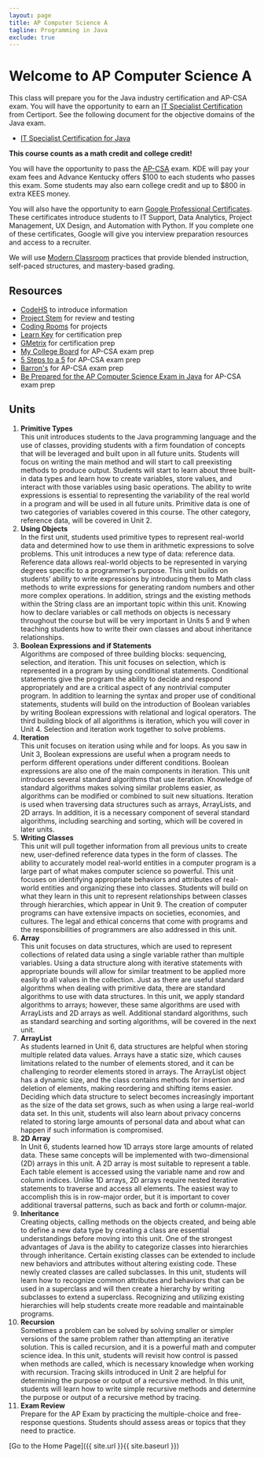 ```yaml
---
layout: page
title: AP Computer Science A
tagline: Programming in Java
exclude: true
---
```

# Welcome to AP Computer Science A

This class will prepare you for the Java industry certification and AP-CSA exam. You will have the opportunity to earn an [IT Specialist Certification
](https://certiport.pearsonvue.com/Certifications/ITSpecialist/Certification/Certify) from Certiport.  See the following document for the objective domains of the Java exam.

- [IT Specialist Certification for Java](https://certiport.pearsonvue.com/fc/ITS/java)

**This course counts as a math credit and college credit!**

You will have the opportunity to pass the [AP-CSA](https://apcentral.collegeboard.org/courses/ap-computer-science-a/course) exam. KDE will pay your exam fees and Advance Kentucky offers $100 to each students who passes this exam. Some students may also earn college credit and up to $800 in extra KEES money.

You will also have the opportunity to earn [Google Professional Certificates](https://grow.google/certificates/). These certificates introduce students to IT Support, Data Analytics, Project Management, UX Design, and Automation with Python. If you complete one of these certificates, Google will give you interview preparation resources and access to a recruiter.

We will use [Modern Classroom](https://www.modernclassrooms.org/) practices that provide blended instruction, self-paced structures, and mastery-based grading.

## Resources
* [CodeHS](https://codehs.com/uploads/386763030394e0698295bed89da48f06) to introduce information
* [Project Stem](https://projectstem.org/high-school/ap-cs-a) for review and testing
* [Coding Rooms](http://codingrooms.com/) for projects
* [Learn Key](https://www.learnkey.com/course/detail/5BEEC704-CE28-4B6A-BDF7-94F94B4BDB62) for certification prep
* [GMetrix](https://www.gmetrix.com/Products/Details/ITSJava) for certification prep
* [My College Board](https://myap.collegeboard.org/) for AP-CSA exam prep
* [5 Steps to a 5](https://www.amazon.com/gp/product/0997252863/ref=ox_sc_saved_title_5?smid=ATVPDKIKX0DER&psc=1) for AP-CSA exam prep
* [Barron's](https://www.amazon.com/gp/product/1438012896/ref=ox_sc_saved_title_4?smid=ATVPDKIKX0DER&psc=1) for AP-CSA exam prep
* [Be Prepared for the AP Computer Science Exam in Java](https://www.amazon.com/gp/product/1264267460/ref=ox_sc_saved_title_3?smid=ATVPDKIKX0DER&psc=1) for AP-CSA exam prep

## Units
1. **Primitive Types**<br>
This unit introduces students to the Java programming language and the use of classes,
providing students with a firm foundation of concepts that will be leveraged and built upon in all
future units. Students will focus on writing the main method and will start to call preexisting
methods to produce output. Students will start to learn about three built-in data types and learn
how to create variables, store values, and interact with those variables using basic operations.
The ability to write expressions is essential to representing the variability of the real world in a
program and will be used in all future units. Primitive data is one of two categories of variables
covered in this course. The other category, reference data, will be covered in Unit 2.
1. **Using Objects**<br>
In the first unit, students used primitive types to represent real-world data and determined how to
use them in arithmetic expressions to solve problems. This unit introduces a new type of data:
reference data. Reference data allows real-world objects to be represented in varying degrees
specific to a programmer’s purpose. This unit builds on students’ ability to write expressions by
introducing them to Math class methods to write expressions for generating random numbers
and other more complex operations. In addition, strings and the existing methods within the
String class are an important topic within this unit. Knowing how to declare variables or call
methods on objects is necessary throughout the course but will be very important in Units 5 and
9 when teaching students how to write their own classes and about inheritance relationships.
1. **Boolean Expressions and if Statements**<br>
Algorithms are composed of three building blocks: sequencing, selection, and iteration. This unit
focuses on selection, which is represented in a program by using conditional statements.
Conditional statements give the program the ability to decide and respond appropriately and are
a critical aspect of any nontrivial computer program. In addition to learning the syntax and proper
use of conditional statements, students will build on the introduction of Boolean variables by
writing Boolean expressions with relational and logical operators. The third building block of all
algorithms is iteration, which you will cover in Unit 4. Selection and iteration work together to
solve problems.
1. **Iteration**<br>
This unit focuses on iteration using while and for loops. As you saw in Unit 3, Boolean
expressions are useful when a program needs to perform different operations under different
conditions. Boolean expressions are also one of the main components in iteration. This unit
introduces several standard algorithms that use iteration. Knowledge of standard algorithms
makes solving similar problems easier, as algorithms can be modified or combined to suit new
situations. Iteration is used when traversing data structures such as arrays, ArrayLists, and 2D
arrays. In addition, it is a necessary component of several standard algorithms, including
searching and sorting, which will be covered in later units.
1. **Writing Classes**<br>
This unit will pull together information from all previous units to create new, user-defined
reference data types in the form of classes. The ability to accurately model real-world entities in a
computer program is a large part of what makes computer science so powerful. This unit focuses
on identifying appropriate behaviors and attributes of real-world entities and organizing these
into classes. Students will build on what they learn in this unit to represent relationships between
classes through hierarchies, which appear in Unit 9. The creation of computer programs can have
extensive impacts on societies, economies, and cultures. The legal and ethical concerns that
come with programs and the responsibilities of programmers are also addressed in this unit.
1. **Array**<br>
This unit focuses on data structures, which are used to represent collections of related data using
a single variable rather than multiple variables. Using a data structure along with iterative
statements with appropriate bounds will allow for similar treatment to be applied more easily to
all values in the collection. Just as there are useful standard algorithms when dealing with
primitive data, there are standard algorithms to use with data structures. In this unit, we apply
standard algorithms to arrays; however, these same algorithms are used with ArrayLists and 2D
arrays as well. Additional standard algorithms, such as standard searching and sorting algorithms,
will be covered in the next unit.
1. **ArrayList**<br>
As students learned in Unit 6, data structures are helpful when storing multiple related data
values. Arrays have a static size, which causes limitations related to the number of elements
stored, and it can be challenging to reorder elements stored in arrays. The ArrayList object has a
dynamic size, and the class contains methods for insertion and deletion of elements, making
reordering and shifting items easier. Deciding which data structure to select becomes
increasingly important as the size of the data set grows, such as when using a large real-world
data set. In this unit, students will also learn about privacy concerns related to storing large
amounts of personal data and about what can happen if such information is compromised.
1. **2D Array**<br>
In Unit 6, students learned how 1D arrays store large amounts of related data. These same
concepts will be implemented with two-dimensional (2D) arrays in this unit. A 2D array is most
suitable to represent a table. Each table element is accessed using the variable name and row
and column indices. Unlike 1D arrays, 2D arrays require nested iterative statements to traverse
and access all elements. The easiest way to accomplish this is in row-major order, but it is
important to cover additional traversal patterns, such as back and forth or column-major.
1. **Inheritance**<br>
Creating objects, calling methods on the objects created, and being able to define a new data
type by creating a class are essential understandings before moving into this unit. One of the
strongest advantages of Java is the ability to categorize classes into hierarchies through
inheritance. Certain existing classes can be extended to include new behaviors and attributes
without altering existing code. These newly created classes are called subclasses. In this unit,
students will learn how to recognize common attributes and behaviors that can be used in a
superclass and will then create a hierarchy by writing subclasses to extend a superclass.
Recognizing and utilizing existing hierarchies will help students create more readable and
maintainable programs.
1. **Recursion**<br>
Sometimes a problem can be solved by solving smaller or simpler versions of the same problem
rather than attempting an iterative solution. This is called recursion, and it is a powerful math and
computer science idea. In this unit, students will revisit how control is passed when methods are
called, which is necessary knowledge when working with recursion. Tracing skills introduced in
Unit 2 are helpful for determining the purpose or output of a recursive method. In this unit,
students will learn how to write simple recursive methods and determine the purpose or output of
a recursive method by tracing.
1. **Exam Review**<br>
Prepare for the AP Exam by practicing the multiple-choice and free-response questions. Students
should assess areas or topics that they need to practice.


[Go to the Home Page]({{ site.url }}{{ site.baseurl }})
